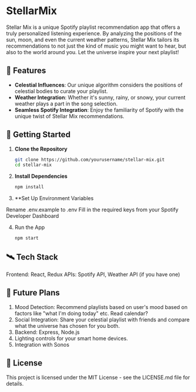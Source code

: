 # StellarMix

Stellar Mix is a unique Spotify playlist recommendation app that offers a truly personalized listening experience. By analyzing the positions of the sun, moon, and even the current weather patterns, Stellar Mix tailors its recommendations to not just the kind of music you might want to hear, but also to the world around you. Let the universe inspire your next playlist!

## 🌠 Features

- **Celestial Influences**: Our unique algorithm considers the positions of celestial bodies to curate your playlist.
- **Weather Integration**: Whether it's sunny, rainy, or snowy, your current weather plays a part in the song selection.
- **Seamless Spotify Integration**: Enjoy the familiarity of Spotify with the unique twist of Stellar Mix recommendations.

## 🚀 Getting Started

1. **Clone the Repository**
   ```bash
   git clone https://github.com/yourusername/stellar-mix.git
   cd stellar-mix

2. **Install Dependencies**
   ```bash
   npm install
   ```
3. **Set Up Environment Variables

Rename .env.example to .env
Fill in the required keys from your Spotify Developer Dashboard

4. Run the App
    ```bash
    npm start
    ```

## 🛰️ Tech Stack

Frontend: React, Redux
APIs: Spotify API, Weather API (if you have one)


## 🌌 Future Plans
1. Mood Detection: Recommend playlists based on user's mood based on factors like "what I'm doing today" etc. Read calendar?
2. Social Integration: Share your celestial playlist with friends and compare what the universe has chosen for you both.
3. Backend: Express, Node.js
4. Lighting controls for your smart home devices.
5. Integration with Sonos

## 📜 License
This project is licensed under the MIT License - see the LICENSE.md file for details.
